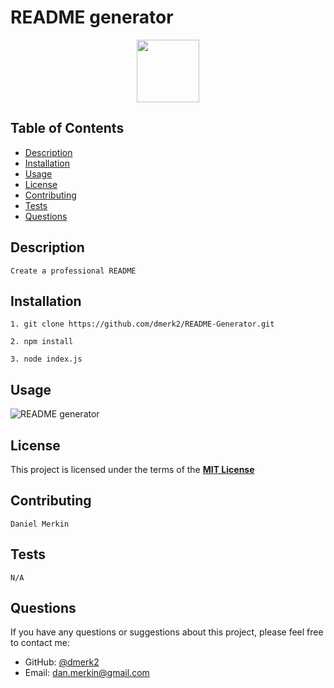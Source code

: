 # README generator

<div align="center">
  <img src="https://img.shields.io/badge/License-MIT-yellow.svg" width="100">
</div>

## Table of Contents
- [Description](#description)
- [Installation](#installation)
- [Usage](#usage)
- [License](#license)
- [Contributing](#contributing)
- [Tests](#tests)
- [Questions](#questions)

## Description
```
Create a professional README
```

## Installation
```
1. git clone https://github.com/dmerk2/README-Generator.git
```
```
2. npm install
```
```
3. node index.js
```

## Usage
![README generator](./assets/images/preview.gif)

## License
This project is licensed under the terms of the **[MIT License](https://opensource.org/licenses/MIT)**

## Contributing
```
Daniel Merkin
```

## Tests
```
N/A
```

## Questions
If you have any questions or suggestions about this project, please feel free to contact me:
- GitHub: [@dmerk2](https://github.com/dmerk2)
- Email: dan.merkin@gmail.com
